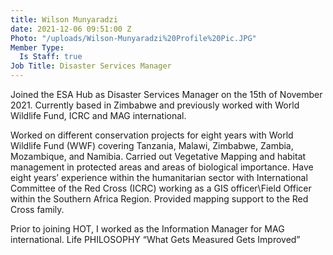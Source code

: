 ```yaml
---
title: Wilson Munyaradzi
date: 2021-12-06 09:51:00 Z
Photo: "/uploads/Wilson-Munyaradzi%20Profile%20Pic.JPG"
Member Type:
  Is Staff: true
Job Title: Disaster Services Manager
---
```


Joined the ESA Hub as Disaster Services Manager on the 15th of November 2021. Currently based in Zimbabwe and previously worked with World Wildlife Fund, ICRC and MAG international. 

Worked on different conservation projects for eight years with World Wildlife Fund (WWF) covering Tanzania, Malawi, Zimbabwe, Zambia, Mozambique, and Namibia. Carried out Vegetative Mapping and habitat management in protected areas and areas of biological importance. Have eight years’ experience within the humanitarian sector with International Committee of the Red Cross (ICRC) working as a GIS officer\Field Officer within the Southern Africa Region. Provided mapping support to the Red Cross family.

Prior to joining HOT, I worked as the Information Manager for MAG international.
Life PHILOSOPHY
“What Gets Measured Gets Improved”
